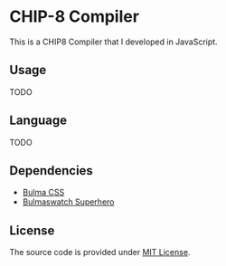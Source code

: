 # CHIP-8 Compiler

This is a CHIP8 Compiler that I developed in JavaScript.

## Usage

TODO

## Language

TODO

## Dependencies

- [Bulma CSS](https://bulma.io/)
- [Bulmaswatch Superhero](https://jenil.github.io/bulmaswatch/superhero/)

## License

The source code is provided under [MIT License](LICENSE).
